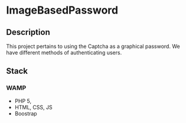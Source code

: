 # ImageBasedPassword
## Description

This project pertains to using the Captcha as a graphical password. We have different methods of authenticating users.


## Stack

### WAMP

- PHP 5,
- HTML, CSS, JS
- Boostrap
